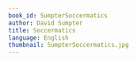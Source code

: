 ```yaml
---
book_id: SumpterSoccermatics
author: David Sumpter
title: Soccermatics
language: English
thumbnail: SumpterSoccermatics.jpg
---
```

